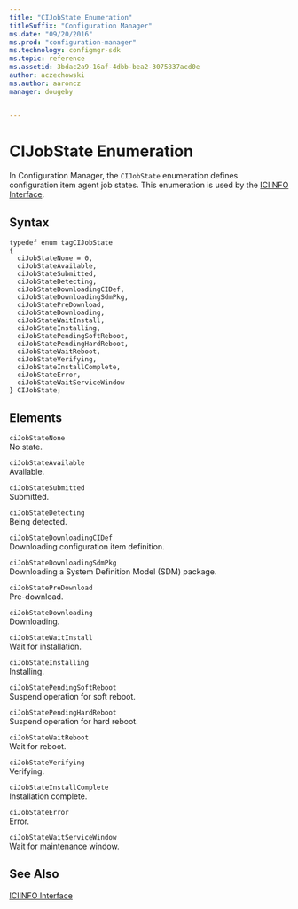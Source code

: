```yaml
---
title: "CIJobState Enumeration"
titleSuffix: "Configuration Manager"
ms.date: "09/20/2016"
ms.prod: "configuration-manager"
ms.technology: configmgr-sdk
ms.topic: reference
ms.assetid: 3bdac2a9-16af-4dbb-bea2-3075837acd0e
author: aczechowski
ms.author: aaroncz
manager: dougeby


---
```

# CIJobState Enumeration
In Configuration Manager, the `CIJobState` enumeration defines configuration item agent job states. This enumeration is used by the [ICIINFO Interface](../../../../../develop/reference/core/clients/client-classes/iciinfo-interface.md).  

## Syntax  

```  
typedef enum tagCIJobState  
{  
  ciJobStateNone = 0,  
  ciJobStateAvailable,  
  ciJobStateSubmitted,  
  ciJobStateDetecting,  
  ciJobStateDownloadingCIDef,  
  ciJobStateDownloadingSdmPkg,  
  ciJobStatePreDownload,  
  ciJobStateDownloading,  
  ciJobStateWaitInstall,  
  ciJobStateInstalling,  
  ciJobStatePendingSoftReboot,  
  ciJobStatePendingHardReboot,  
  ciJobStateWaitReboot,  
  ciJobStateVerifying,  
  ciJobStateInstallComplete,  
  ciJobStateError,  
  ciJobStateWaitServiceWindow  
} CIJobState;  
```  

## Elements  
 `ciJobStateNone`  
 No state.  

 `ciJobStateAvailable`  
 Available.  

 `ciJobStateSubmitted`  
 Submitted.  

 `ciJobStateDetecting`  
 Being detected.  

 `ciJobStateDownloadingCIDef`  
 Downloading configuration item definition.  

 `ciJobStateDownloadingSdmPkg`  
 Downloading a System Definition Model (SDM) package.  

 `ciJobStatePreDownload`  
 Pre-download.  

 `ciJobStateDownloading`  
 Downloading.  

 `ciJobStateWaitInstall`  
 Wait for installation.  

 `ciJobStateInstalling`  
 Installing.  

 `ciJobStatePendingSoftReboot`  
 Suspend operation for soft reboot.  

 `ciJobStatePendingHardReboot`  
 Suspend operation for hard reboot.  

 `ciJobStateWaitReboot`  
 Wait for reboot.  

 `ciJobStateVerifying`  
 Verifying.  

 `ciJobStateInstallComplete`  
 Installation complete.  

 `ciJobStateError`  
 Error.  

 `ciJobStateWaitServiceWindow`  
 Wait for maintenance window.  

## See Also  
 [ICIINFO Interface](../../../../../develop/reference/core/clients/client-classes/iciinfo-interface.md)

